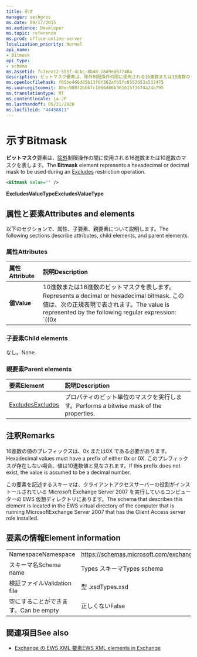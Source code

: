 ```yaml
---
title: 示す
manager: sethgros
ms.date: 09/17/2015
ms.audience: Developer
ms.topic: reference
ms.prod: office-online-server
localization_priority: Normal
api_name:
- Bitmask
api_type:
- schema
ms.assetid: fc7eeac2-555f-4cbc-8b48-26d9ed67748a
description: ビットマスク要素は、除外制限操作の間に使用される16進数または10進数のマスクを表します。
ms.openlocfilehash: f05be466d05b13f8f362afb5fc0552653a532475
ms.sourcegitcommit: 88ec988f2bb67c1866d06b361615f3674a24e795
ms.translationtype: MT
ms.contentlocale: ja-JP
ms.lasthandoff: 05/31/2020
ms.locfileid: "44458811"
---
```

# <a name="bitmask"></a><span data-ttu-id="7ce86-103">示す</span><span class="sxs-lookup"><span data-stu-id="7ce86-103">Bitmask</span></span>

<span data-ttu-id="7ce86-104">**ビットマスク**要素は、[除外](excludes.md)制限操作の間に使用される16進数または10進数のマスクを表します。</span><span class="sxs-lookup"><span data-stu-id="7ce86-104">The **Bitmask** element represents a hexadecimal or decimal mask to be used during an [Excludes](excludes.md) restriction operation.</span></span> 
  
```xml
<Bitmask Value="" />
```

<span data-ttu-id="7ce86-105">**ExcludesValueType**</span><span class="sxs-lookup"><span data-stu-id="7ce86-105">**ExcludesValueType**</span></span>

## <a name="attributes-and-elements"></a><span data-ttu-id="7ce86-106">属性と要素</span><span class="sxs-lookup"><span data-stu-id="7ce86-106">Attributes and elements</span></span>

<span data-ttu-id="7ce86-107">以下のセクションで、属性、子要素、親要素について説明します。</span><span class="sxs-lookup"><span data-stu-id="7ce86-107">The following sections describe attributes, child elements, and parent elements.</span></span>
  
### <a name="attributes"></a><span data-ttu-id="7ce86-108">属性</span><span class="sxs-lookup"><span data-stu-id="7ce86-108">Attributes</span></span>

|<span data-ttu-id="7ce86-109">**属性**</span><span class="sxs-lookup"><span data-stu-id="7ce86-109">**Attribute**</span></span>|<span data-ttu-id="7ce86-110">**説明**</span><span class="sxs-lookup"><span data-stu-id="7ce86-110">**Description**</span></span>|
|:-----|:-----|
|<span data-ttu-id="7ce86-111">**値**</span><span class="sxs-lookup"><span data-stu-id="7ce86-111">**Value**</span></span> | <span data-ttu-id="7ce86-112">10進数または16進数のビットマスクを表します。</span><span class="sxs-lookup"><span data-stu-id="7ce86-112">Represents a decimal or hexadecimal bitmask.</span></span> <span data-ttu-id="7ce86-113">この値は、次の正規表現で表されます。</span><span class="sxs-lookup"><span data-stu-id="7ce86-113">The value is represented by the following regular expression:</span></span><br/><span data-ttu-id="7ce86-114">`((0x|0X)[0-9A-Fa-f]*)|([0-9]*)`.</span><span class="sxs-lookup"><span data-stu-id="7ce86-114">`((0x|0X)[0-9A-Fa-f]*)|([0-9]*)`.</span></span><br/><br/><span data-ttu-id="7ce86-115">この属性の16進値の例を次に示します。</span><span class="sxs-lookup"><span data-stu-id="7ce86-115">The following are examples of hexadecimal values for this attribute:</span></span><br/><span data-ttu-id="7ce86-116">- 0x12AF</span><span class="sxs-lookup"><span data-stu-id="7ce86-116">- 0x12AF</span></span><br/><span data-ttu-id="7ce86-117">- 0X334AE</span><span class="sxs-lookup"><span data-stu-id="7ce86-117">- 0X334AE</span></span><br/><br/><span data-ttu-id="7ce86-118">この属性の10進値の例を次に示します。</span><span class="sxs-lookup"><span data-stu-id="7ce86-118">The following are examples of decimal values for this attribute:</span></span><br/><span data-ttu-id="7ce86-119">-10</span><span class="sxs-lookup"><span data-stu-id="7ce86-119">- 10</span></span><br/><span data-ttu-id="7ce86-120">-255</span><span class="sxs-lookup"><span data-stu-id="7ce86-120">- 255</span></span><br/><span data-ttu-id="7ce86-121">-4562</span><span class="sxs-lookup"><span data-stu-id="7ce86-121">- 4562</span></span> |
   
### <a name="child-elements"></a><span data-ttu-id="7ce86-122">子要素</span><span class="sxs-lookup"><span data-stu-id="7ce86-122">Child elements</span></span>

<span data-ttu-id="7ce86-123">なし。</span><span class="sxs-lookup"><span data-stu-id="7ce86-123">None.</span></span>
  
### <a name="parent-elements"></a><span data-ttu-id="7ce86-124">親要素</span><span class="sxs-lookup"><span data-stu-id="7ce86-124">Parent elements</span></span>

|<span data-ttu-id="7ce86-125">**要素**</span><span class="sxs-lookup"><span data-stu-id="7ce86-125">**Element**</span></span>|<span data-ttu-id="7ce86-126">**説明**</span><span class="sxs-lookup"><span data-stu-id="7ce86-126">**Description**</span></span>|
|:-----|:-----|
|[<span data-ttu-id="7ce86-127">Excludes</span><span class="sxs-lookup"><span data-stu-id="7ce86-127">Excludes</span></span>](excludes.md) <br/> |<span data-ttu-id="7ce86-128">プロパティのビット単位のマスクを実行します。</span><span class="sxs-lookup"><span data-stu-id="7ce86-128">Performs a bitwise mask of the properties.</span></span>  <br/> |
   
## <a name="remarks"></a><span data-ttu-id="7ce86-129">注釈</span><span class="sxs-lookup"><span data-stu-id="7ce86-129">Remarks</span></span>

<span data-ttu-id="7ce86-130">16進数の値のプレフィックスは、0x または0X である必要があります。</span><span class="sxs-lookup"><span data-stu-id="7ce86-130">Hexadecimal values must have a prefix of either 0x or 0X.</span></span> <span data-ttu-id="7ce86-131">このプレフィックスが存在しない場合、値は10進数値と見なされます。</span><span class="sxs-lookup"><span data-stu-id="7ce86-131">If this prefix does not exist, the value is assumed to be a decimal number.</span></span>
  
<span data-ttu-id="7ce86-132">この要素を記述するスキーマは、クライアントアクセスサーバーの役割がインストールされている Microsoft Exchange Server 2007 を実行しているコンピューターの EWS 仮想ディレクトリにあります。</span><span class="sxs-lookup"><span data-stu-id="7ce86-132">The schema that describes this element is located in the EWS virtual directory of the computer that is running MicrosoftExchange Server 2007 that has the Client Access server role installed.</span></span>
  
## <a name="element-information"></a><span data-ttu-id="7ce86-133">要素の情報</span><span class="sxs-lookup"><span data-stu-id="7ce86-133">Element information</span></span>

|||
|:-----|:-----|
|<span data-ttu-id="7ce86-134">Namespace</span><span class="sxs-lookup"><span data-stu-id="7ce86-134">Namespace</span></span>  <br/> |https://schemas.microsoft.com/exchange/services/2006/types  <br/> |
|<span data-ttu-id="7ce86-135">スキーマ名</span><span class="sxs-lookup"><span data-stu-id="7ce86-135">Schema name</span></span>  <br/> |<span data-ttu-id="7ce86-136">Types スキーマ</span><span class="sxs-lookup"><span data-stu-id="7ce86-136">Types schema</span></span>  <br/> |
|<span data-ttu-id="7ce86-137">検証ファイル</span><span class="sxs-lookup"><span data-stu-id="7ce86-137">Validation file</span></span>  <br/> |<span data-ttu-id="7ce86-138">型 .xsd</span><span class="sxs-lookup"><span data-stu-id="7ce86-138">Types.xsd</span></span>  <br/> |
|<span data-ttu-id="7ce86-139">空にすることができます。</span><span class="sxs-lookup"><span data-stu-id="7ce86-139">Can be empty</span></span>  <br/> |<span data-ttu-id="7ce86-140">正しくない</span><span class="sxs-lookup"><span data-stu-id="7ce86-140">False</span></span>  <br/> |
   
## <a name="see-also"></a><span data-ttu-id="7ce86-141">関連項目</span><span class="sxs-lookup"><span data-stu-id="7ce86-141">See also</span></span>

- [<span data-ttu-id="7ce86-142">Exchange の EWS XML 要素</span><span class="sxs-lookup"><span data-stu-id="7ce86-142">EWS XML elements in Exchange</span></span>](ews-xml-elements-in-exchange.md)

